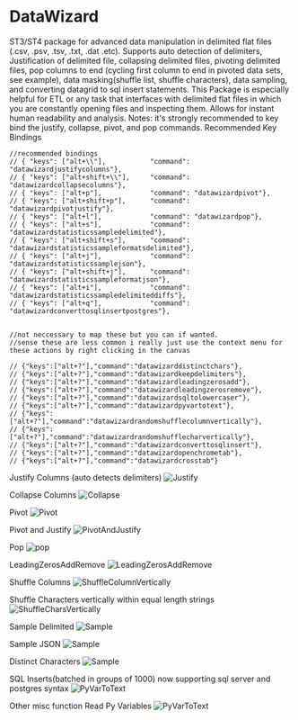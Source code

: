 # DataWizard
ST3/ST4 package for advanced data manipulation in delimited flat files (.csv, .psv, .tsv, .txt, .dat .etc). Supports auto detection of delimiters, Justification of delimited file, collapsing delimited files, pivoting delimited files, pop columns to end (cycling first column to end in pivoted data sets, see example), data masking(shuffle list, shuffle characters), data sampling, and converting datagrid to sql insert statements. This Package is especially helpful for ETL or any task that interfaces with delimited flat files in which you are constantly opening files and inspecting them. Allows for instant human readability and analysis.
Notes: it's strongly recommended to key bind the justify, collapse, pivot, and pop commands.
Recommended Key Bindings

	//recommended bindings
	// { "keys": ["alt+\\"],           "command": "datawizardjustifycolumns"},
	// { "keys": ["alt+shift+\\"],     "command": "datawizardcollapsecolumns"},
	// { "keys": ["alt+p"],            "command": "datawizardpivot"},
	// { "keys": ["alt+shift+p"],      "command": "datawizardpivotjustify"},
	// { "keys": ["alt+l"],            "command": "datawizardpop"},
	// { "keys": ["alt+s"],            "command": "datawizardstatisticssampledelimited"},
	// { "keys": ["alt+shift+s"],      "command": "datawizardstatisticssampleformatsdelimited"},
	// { "keys": ["alt+j"],            "command": "datawizardstatisticssamplejson"},
	// { "keys": ["alt+shift+j"],      "command": "datawizardstatisticssampleformatjson"},
	// { "keys": ["alt+i"],            "command": "datawizardstatisticssampledelimiteddiffs"},
	// { "keys": ["alt+q"],            "command": "datawizardconverttosqlinsertpostgres"},


	//not neccessary to map these but you can if wanted.
	//sense these are less common i really just use the context menu for these actions by right clicking in the canvas

	// {"keys":["alt+?"],"command":"datawizarddistinctchars"},
	// {"keys":["alt+?"],"command":"datawizardkeepdelimiters"},
	// {"keys":["alt+?"],"command":"datawizardleadingzerosadd"},
	// {"keys":["alt+?"],"command":"datawizardleadingzerosremove"},
	// {"keys":["alt+?"],"command":"datawizardsqltolowercaser"},
	// {"keys":["alt+?"],"command":"datawizardpyvartotext"},
	// {"keys":["alt+?"],"command":"datawizardrandomshufflecolumnvertically"},
	// {"keys":["alt+?"],"command":"datawizardrandomshufflecharvertically"},
	// {"keys":["alt+?"],"command":"datawizardconverttosqlinsert"},
	// {"keys":["alt+?"],"command":"datawizardopenchrometab"},
	// {"keys":["alt+?"],"command":"datawizardcrosstab"}


Justify Columns (auto detects delimiters)
![Justify](https://raw.githubusercontent.com/nickklaskala/DataWizard/main/Media/Justify.gif)

Collapse Columns
![Collapse](https://raw.githubusercontent.com/nickklaskala/DataWizard/main/Media/Collapse.gif)

Pivot
![Pivot](https://raw.githubusercontent.com/nickklaskala/DataWizard/main/Media/Pivot.gif)

Pivot and Justify
![PivotAndJustify](https://raw.githubusercontent.com/nickklaskala/DataWizard/main/Media/PivotAndJustify.gif)

Pop
![pop](https://raw.githubusercontent.com/nickklaskala/DataWizard/main/Media/Pop.gif)

LeadingZerosAddRemove
![LeadingZerosAddRemove](https://raw.githubusercontent.com/nickklaskala/DataWizard/main/Media/LeadingZerosAddRemove.gif)

Shuffle Columns
![ShuffleColumnVertically](https://raw.githubusercontent.com/nickklaskala/DataWizard/main/Media/ShuffleColumnVertically.gif)

Shuffle Characters vertically within equal length strings
![ShuffleCharsVertically](https://raw.githubusercontent.com/nickklaskala/DataWizard/main/Media/ShuffleCharsVertically.gif)

Sample Delimited
![Sample](https://raw.githubusercontent.com/nickklaskala/DataWizard/main/Media/SampleDelimited.gif)

Sample JSON
![Sample](https://raw.githubusercontent.com/nickklaskala/DataWizard/main/Media/Sample.gif)

Distinct Characters
![Sample](https://raw.githubusercontent.com/nickklaskala/DataWizard/main/Media/DistinctChars.gif)

SQL Inserts(batched in groups of 1000) now supporting sql server and postgres syntax
![PyVarToText](https://raw.githubusercontent.com/nickklaskala/DataWizard/main/Media/SQLInserts.gif)

Other misc function
Read Py Variables
![PyVarToText](https://raw.githubusercontent.com/nickklaskala/DataWizard/main/Media/PyVarToText.gif)
